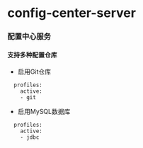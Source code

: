 # config-center-server
### 配置中心服务
#### 支持多种配置仓库
* 启用Git仓库
```
  profiles:
    active:
    - git
```

* 启用MySQL数据库
```
  profiles:
    active:
    - jdbc
```
